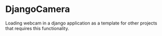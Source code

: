 # DjangoCamera
Loading webcam in a django application as a template for other projects that requires this functionality.
